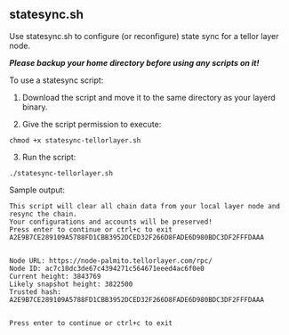 ## statesync.sh

Use statesync.sh to configure (or reconfigure) state sync for a tellor layer node.

***Please backup your home directory before using any scripts on it!***

To use a statesync script: 

1) Download the script and move it to the same directory as your layerd binary.

2) Give the script permission to execute:

```
chmod +x statesync-tellorlayer.sh
```
3) Run the script:

```
./statesync-tellorlayer.sh
```

Sample output:

```
This script will clear all chain data from your local layer node and resync the chain.
Your configurations and accounts will be preserved!
Press enter to continue or ctrl+c to exit
A2E9B7CE289109A5788FD1CBB3952DCED32F266D8FADE6D980BDC3DF2FFFDAAA


Node URL: https://node-palmito.tellorlayer.com/rpc/
Node ID: ac7c10dc3de67c4394271c564671eeed4ac6f0e0
Current height: 3843769
Likely snapshot height: 3822500
Trusted hash: A2E9B7CE289109A5788FD1CBB3952DCED32F266D8FADE6D980BDC3DF2FFFDAAA


Press enter to continue or ctrl+c to exit
```